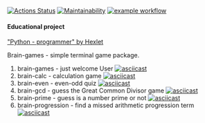 
[![Actions Status](https://github.com/dchmerenko/python-project-lvl1/workflows/hexlet-check/badge.svg)](https://github.com/dchmerenko/python-project-lvl1/actions)
[![Maintainability](https://api.codeclimate.com/v1/badges/a99a88d28ad37a79dbf6/maintainability)](https://codeclimate.com/github/dchmerenko/python-project-lvl1/maintainability)
[![example workflow](https://github.com/dchmerenko/python-project-lvl1/actions/workflows/make_lint.yml/badge.svg)](https://github.com/dchmerenko/python-project-lvl1/actions/workflows/make_lint.yml)

#### Educational project
["Python - programmer" by Hexlet](https://ru.hexlet.io/programs/python)

Brain-games - simple terminal game package.
1. brain-games  - just welcome User [![asciicast](https://asciinema.org/a/CwqOtDQ4rFffJt4qhEUwPWfFg.svg)](https://asciinema.org/a/CwqOtDQ4rFffJt4qhEUwPWfFg)
2. brain-calc   - calculation game [![asciicast](https://asciinema.org/a/4WdhDVY23x9kTNWfTBFC4fbIg.svg)](https://asciinema.org/a/4WdhDVY23x9kTNWfTBFC4fbIg)
3. brain-even   - even-odd quiz [![asciicast](https://asciinema.org/a/mJp5QthKjMzW7eXQTFGSu3mU3.svg)](https://asciinema.org/a/mJp5QthKjMzW7eXQTFGSu3mU3)
4. brain-gcd    - guess the Great Common Divisor game [![asciicast](https://asciinema.org/a/YxLeccBPBm5znGX5NlA4MgN7n.svg)](https://asciinema.org/a/YxLeccBPBm5znGX5NlA4MgN7n)
5. brain-prime  - guess is a number prime or not [![asciicast](https://asciinema.org/a/RUKePrSVCMPK3OsGPz1Zlw9EK.svg)](https://asciinema.org/a/RUKePrSVCMPK3OsGPz1Zlw9EK)
6. brain-progression - find a missed arithmetic progression term [![asciicast](https://asciinema.org/a/p3RSIoIZLBAPoE6n6W9tUks2I.svg)](https://asciinema.org/a/p3RSIoIZLBAPoE6n6W9tUks2I)
